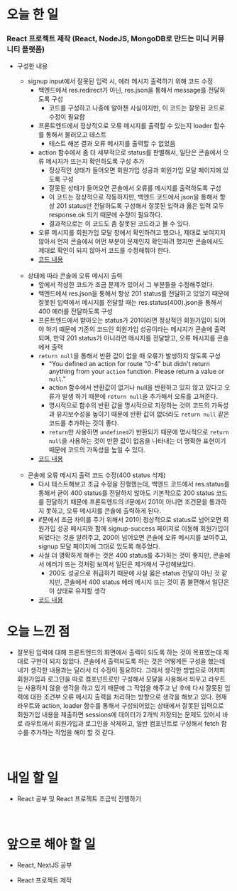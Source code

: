 # 오늘 한 일

### React 프로젝트 제작 (React, NodeJS, MongoDB로 만드는 미니 커뮤니티 플랫폼)

- 구성한 내용

  - signup input에서 잘못된 입력 시, 에러 메시지 출력하기 위해 코드 수정
    - 백엔드에서 res.redirect가 아닌, res.json을 통해서 message를 전달하도록 구성
      - 코드를 구성하고 나중에 알아챈 사실이지만, 이 코드는 잘못된 코드로 수정이 필요함
    - 프론트엔드에서 정상적으로 오류 메시지를 출력할 수 있는지 loader 함수를 통해서 불러오고 테스트
      - 테스트 해본 결과 오류 메시지를 출력할 수 없었음
    - action 함수에서 좀 더 세부적으로 status를 판별해서, 일단은 콘솔에서 오류 메시지가 뜨는지 확인하도록 구성 추가
      - 정상적인 상태가 들어오면 회원가입 성공과 회원가입 모달 페이지에 있도록 구성
      - 잘못된 상태가 들어오면 콘솔에서 오류를 메시지를 출력하도록 구성
      - 이 코드는 정상적으로 작동하지만, 백엔드 코드에서 json을 통해서 항상 201 status만 전달하도록 구성해서 잘못된 입력과 옳은 입력 모두 response.ok 되기 때문에 수정이 필요하다.
      - 결과적으로는 이 코드도 좀 잘못된 코드라고 볼 수 있다.
    - 오류 메시지를 회원가입 모달 창에서 확인하려고 했으나, 제대로 보여지지 않아서 먼저 콘솔에서 어떤 부분이 문제인지 확인하려 했지만 콘솔에서도 제대로 확인이 되지 않아서 코드를 수정해줘야 한다.
    - [코드 내용](https://github.com/jeongsangtae/mini-community-platform/commit/e8712dac2004bf90b4b5a5b2d99ceed2069cdaae)

  <br />

  - 상태에 따라 콘솔에 오류 메시지 출력
    - 앞에서 작성한 코드가 조금 문제가 있어서 그 부분들을 수정해주었다.
    - 백엔드에서 res.json을 통해서 항상 201 status를 전달하고 있었기 때문에 잘못된 입력에서 메시지를 전달할 때는 res.status(400).json을 통해서 400 에러를 전달하도록 구성
    - 프론트엔드에서 받아오는 status가 201이라면 정상적인 회원가입이 되어야 하기 떄문에 기존의 코드인 회원가입 성공이라는 메시지가 콘솔에 출력되며, 만약 201 status가 아니라면 메시지를 전달받고, 오류 메시지를 콘솔에서 출력
    - `return null`을 통해서 반환 값이 없을 때 오류가 발생하지 않도록 구성
      - "You defined an action for route "0-4" but didn't return anything from your `action` function. Please return a value or `null`."
      - action 함수에서 반환값이 없거나 null을 반환하고 있지 않고 있다고 오류가 발생 하기 때문에 `return null`을 추가해서 오류를 고쳐준다.
      - 명시적으로 함수의 반환 값을 명시적으로 지정하는 것이 코드의 가독성과 유지보수성을 높이기 때문에 반환 값이 없더라도 `return null` 같은 코드를 추가하는 것이 좋다.
      - `return`만 사용하면 `undefined`가 반환되기 때문에 명시적으로 `return null`을 사용하는 것이 반환 값이 없음을 나타내는 더 명확한 표현이기 때문에 코드의 가독성을 높일 수 있다.
    - [코드 내용](https://github.com/jeongsangtae/mini-community-platform/commit/658c2a0cddbca0f16dbf1353c60831bcad21ffb9)

  <br />

  - 콘솔에 오류 메시지 출력 코드 수정(400 status 삭제)
    - 다시 테스트해보고 조금 수정을 진행했는데, 백엔드 코드에서 res.status를 통해서 굳이 400 status를 전달하지 않아도 기본적으로 200 status 코드를 전달하기 때문에 프론트엔드의 if문에서 201이 아니면 조건문을 통과하지 못하고, 오류 메시지를 콘솔에 출력하게 된다.
    - if문에서 조금 차이를 주기 위해서 201이 정상적으로 status로 넘어오면 회원가입 성공 메시지와 함께 signup-success 페이지로 이동해 회원가입이 되었다는 것을 알려주고, 200이 넘어오면 콘솔에 오류 메시지를 보여주고, signup 모달 페이지에 그대로 있도록 해주었다.
    - 사실 더 명확하게 해주는 것은 400 status를 추가하는 것이 좋지만, 콘솔에서 에러가 뜨는 것처럼 보여서 일단은 제거해서 구성해보았다.
      - 200도 성공으로 취급하기 때문에 사실 옳은 status 전달이 아닌 것 같지만, 콘솔에서 400 status 에러 메시지 뜨는 것이 좀 불편해서 일단은 이 상태로 유지할 생각
    - [코드 내용](https://github.com/jeongsangtae/mini-community-platform/commit/faf82b829fdb4a969fdeb7d40984894b835b6ca9)

# 오늘 느낀 점

- 잘못된 입력에 대해 프론트엔드의 화면에서 출력이 되도록 하는 것이 목표였는데 제대로 구현이 되지 않았다. 콘솔에서 출력되도록 하는 것은 어떻게든 구성을 했는데 내가 생각한 내용과는 달라서 더 수정이 필요하다. 그래서 생각한 방법으로 어차피 회원가입과 로그인을 따로 컴포넌트로만 구성해서 모달을 사용해서 띄우고 라우트는 사용하지 않을 생각을 하고 있기 때문에 그 작업을 해주고 난 후에 다시 잘못된 입력에 대한 조건부 오류 메시지 출력을 처리하는 방향으로 생각을 해보고 있다. 현재 라우트와 action, loader 함수를 통해서 구성되어있는 상태에서 잘못된 입력으로 회원가입 내용을 제출하면 sessions에 데이터가 2개씩 저장되는 문제도 있어서 바로 라우트에서 회원가입과 로그인을 삭제하고, 일반 컴포넌트로 구성해서 fetch 함수를 추가하는 작업을 해야 할 것 같다.

<br />

# 내일 할 일

- React 공부 및 React 프로젝트 조금씩 진행하기

<br />

# 앞으로 해야 할 일

- React, NextJS 공부

- React 프로젝트 제작
